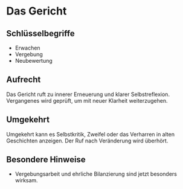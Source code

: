 # Das Gericht

## Schlüsselbegriffe
- Erwachen
- Vergebung
- Neubewertung

## Aufrecht
Das Gericht ruft zu innerer Erneuerung und klarer Selbstreflexion. Vergangenes wird geprüft, um mit neuer Klarheit weiterzugehen.

## Umgekehrt
Umgekehrt kann es Selbstkritik, Zweifel oder das Verharren in alten Geschichten anzeigen. Der Ruf nach Veränderung wird überhört.

## Besondere Hinweise
- Vergebungsarbeit und ehrliche Bilanzierung sind jetzt besonders wirksam.
